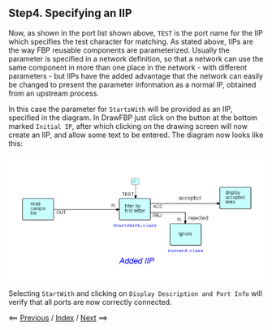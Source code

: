 
<link href="../style.css" rel="stylesheet" type="text/css">

## Step4.  Specifying an IIP

Now, as shown in the port list shown above, `TEST` is the port name for the IIP which specifies the test character for matching. As stated above, IIPs are the way FBP reusable components are parameterized.  Usually the parameter is specified in a network definition, so that a network can use the same component in more than one place in the network - with different parameters - but IIPs have the added advantage that the network can easily be changed to present the parameter information as a normal IP, obtained from an upstream process.

In this case the parameter for `StartsWith` will be provided as an IIP, specified in the diagram.  In DrawFBP just click on the button at the bottom marked `Initial IP`, after which clicking on the drawing screen will now create an IIP, and allow some text to be entered.  The diagram now looks like this:

![Diagram with IIP](Step4.png)

Selecting `StartWith` and clicking on `Display Description and Port Info` will verify that all ports are now correctly connected.

<span class=middle> &lt;== <a href="../Step3/">  Previous</a> / <a href="../README.md"> Index</a> / <a href="../Step5/"> Next</a> ==&gt;</span>